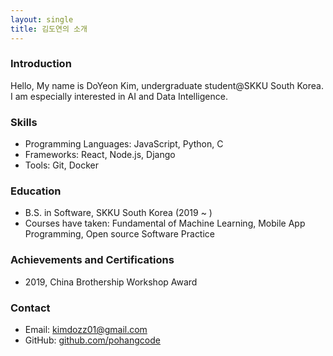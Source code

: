 ```yaml
---
layout: single
title: 김도연의 소개
---
```


### Introduction

Hello, My name is DoYeon Kim, undergraduate student@SKKU South Korea. I am especially interested in AI and Data Intelligence.

### Skills

- Programming Languages: JavaScript, Python, C
- Frameworks: React, Node.js, Django
- Tools: Git, Docker

### Education

- B.S. in Software, SKKU South Korea (2019 ~ )
- Courses have taken: Fundamental of Machine Learning, Mobile App Programming, Open source Software Practice

### Achievements and Certifications

- 2019, China Brothership Workshop Award

### Contact

- Email: kimdozz01@gmail.com
- GitHub: [github.com/pohangcode](http://github.com/pohangcode)
